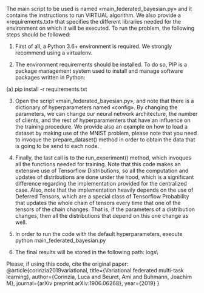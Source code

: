 The main script to be used is named «main_federated_bayesian.py» and it contains the instructions to run VIRTUAL algorithm. We also provide a «requirements.txt» that specifies the different libraries needed for the environment on which it will be executed. To run the problem, the following steps should be followed:

1. First of all, a Python 3.6+ environment is required. We strongly recommend using a virtualenv.

2. The environment requirements should be installed. To do so, PIP is a package management system used to install and manage software packages written in Python:

(a) pip install -r requirements.txt

3. Open the script «main_federated_bayesian.py», and note that there is a dictionary of hyperparameters named «config». By changing the parameters, we can change our neural network architecture, the number of clients, and the rest of hyperparamenters that have an influence on the training procedure. We provide also an example on how to load a dataset by making use of the MNIST problem, please note that you need to invoque the prepare_dataset() method in order to obtain the data that is going to be send to each node.

4. Finally, the last call is to the run_experiment() method, which invoques all the functions needed for training. Note that this code makes an extensive use of Tensorflow Distributions, so all the computation and updates of distributions are done under the hood, which is a significant difference regarding the implementation provided for the centralized case. Also, note that the implementation heavily depends on the use of Deferred Tensors, which are a special class of Tensorflow Probability that updates the whole chain of tensors every time that one of the tensors of the chain changes. That is, if the parameters of a distribution changes, then all the distributions that depend on this one change as well.

5. In order to run the code with the default hyperparameters, execute python main_federated_bayesian.py

6. The final results will be stored in the following path: logs\

Please, if using this code, cite the original paper:
@article{corinzia2019variational,
  title={Variational federated multi-task learning},
  author={Corinzia, Luca and Beuret, Ami and Buhmann, Joachim M},
  journal={arXiv preprint arXiv:1906.06268},
  year={2019}
}
